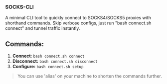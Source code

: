 ### SOCKS-CLI

A minimal CLI tool to quickly connect to SOCKS4/SOCKS5 proxies with shorthand commands. Skip verbose configs, just run "bash connect.sh connect" and tunnel traffic instantly.

## Commands:
1. **Connect**: `bash connect.sh connect`
2. **Disconnect:** `bash connect.sh disconnect`
3. **Configure:** `bash connect.sh setup`

> You can use 'alias' on your machine to shorten the commands further.

